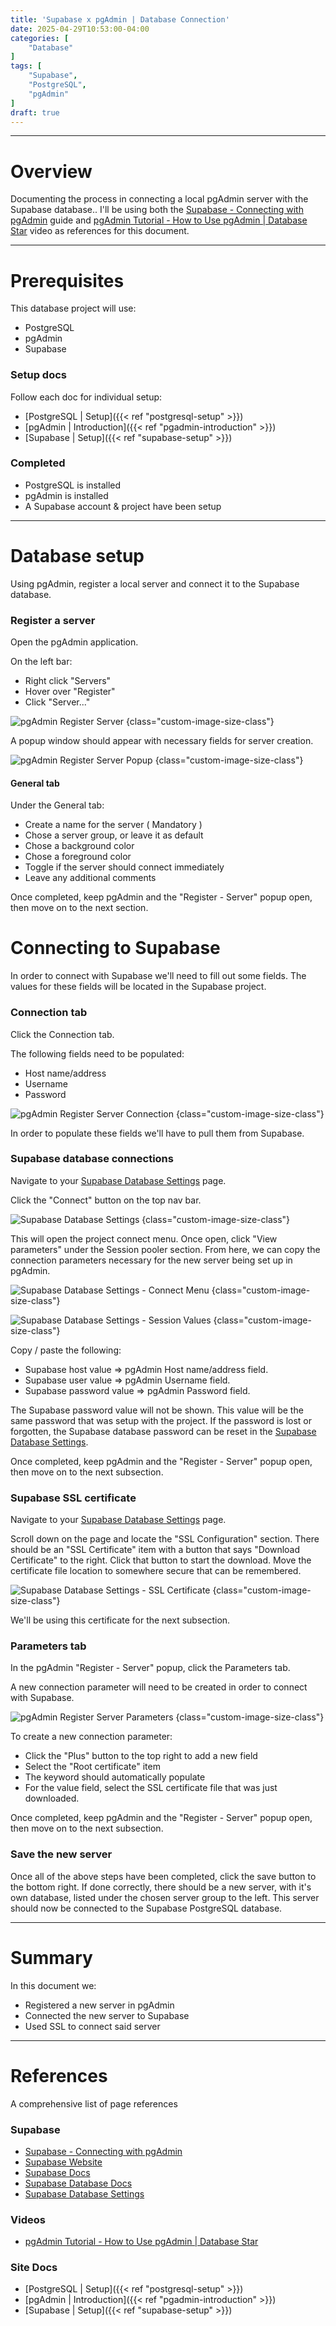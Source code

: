 ```yaml
---
title: 'Supabase x pgAdmin | Database Connection'
date: 2025-04-29T10:53:00-04:00
categories: [
    "Database"
]
tags: [
    "Supabase",
    "PostgreSQL",
    "pgAdmin"
]
draft: true
---
```


---

# Overview
Documenting the process in connecting a local pgAdmin server with the Supabase database.. I'll be using both the [Supabase - Connecting with pgAdmin](https://supabase.com/docs/guides/database/pgadmin) guide and [pgAdmin Tutorial - How to Use pgAdmin | Database Star](https://youtu.be/WFT5MaZN6g4?si=pogijNMuaDmjA-cS) video as references for this document.

---

# Prerequisites
This database project will use:
- PostgreSQL
- pgAdmin
- Supabase

### Setup docs
Follow each doc for individual setup:
- [PostgreSQL | Setup]({{< ref "postgresql-setup" >}})
- [pgAdmin | Introduction]({{< ref "pgadmin-introduction" >}})
- [Supabase | Setup]({{< ref "supabase-setup" >}})

### Completed 
- PostgreSQL is installed
- pgAdmin is installed
- A Supabase account & project have been setup

---

# Database setup
Using pgAdmin, register a local server and connect it to the Supabase database.

### Register a server
Open the pgAdmin application.

On the left bar:
- Right click "Servers"
- Hover over "Register"
- Click "Server..."

![pgAdmin Register Server](img/pgAdmin_register_server.png)
{class="custom-image-size-class"}

A popup window should appear with necessary fields for server creation.

![pgAdmin Register Server Popup](img/pgAdmin_register_server_popup_general.png)
{class="custom-image-size-class"}

#### General tab
Under the General tab:
- Create a name for the server ( Mandatory )
- Chose a server group, or leave it as default
- Chose a background color
- Chose a foreground color
- Toggle if the server should connect immediately
- Leave any additional comments

Once completed, keep pgAdmin and the "Register - Server" popup open, then move on to the next section.

# Connecting to Supabase
In order to connect with Supabase we'll need to fill out some fields. The values for these fields will be located in the Supabase project.

### Connection tab
Click the Connection tab.

The following fields need to be populated:
- Host name/address
- Username
- Password

![pgAdmin Register Server Connection](img/pgAdmin_register_server_popup_connection.png)
{class="custom-image-size-class"}

In order to populate these fields we'll have to pull them from Supabase.

### Supabase database connections
Navigate to your [Supabase Database Settings](https://supabase.com/dashboard/project/_/settings/database) page.

Click the "Connect" button on the top nav bar.

![Supabase Database Settings](img/supabase_database_settings.png)
{class="custom-image-size-class"}

This will open the project connect menu. Once open, click "View parameters" under the Session pooler section. From here, we can copy the connection parameters necessary for the new server being set up in pgAdmin.

![Supabase Database Settings - Connect Menu](img/supabase_database_settings_connect.png)
{class="custom-image-size-class"}

![Supabase Database Settings - Session Values](img/supabase_database_settings_connect_session_pooler.png)
{class="custom-image-size-class"}

Copy / paste the following:
- Supabase host value => pgAdmin Host name/address field.
- Supabase user value => pgAdmin Username field.
- Supabase password value => pgAdmin Password field.

The Supabase password value will not be shown. This value will be the same password that was setup with the project. If the password is lost or forgotten, the Supabase database password can be reset in the [Supabase Database Settings](https://supabase.com/dashboard/project/_/settings/database).

Once completed, keep pgAdmin and the "Register - Server" popup open, then move on to the next subsection.

### Supabase SSL certificate
Navigate to your [Supabase Database Settings](https://supabase.com/dashboard/project/_/settings/database) page.

Scroll down on the page and locate the "SSL Configuration" section. There should be an "SSL Certificate" item with a button that says "Download Certificate" to the right. Click that button to start the download. Move the certificate file location to somewhere secure that can be remembered.

![Supabase Database Settings - SSL Certificate](img/supabase_database_settings_ssl_certificate.png)
{class="custom-image-size-class"}

We'll be using this certificate for the next subsection.

### Parameters tab
In the pgAdmin "Register - Server" popup, click the Parameters tab.

A new connection parameter will need to be created in order to connect with Supabase.

![pgAdmin Register Server Parameters](img/pgAdmin_register_server_popup_parameters.png)
{class="custom-image-size-class"}

To create a new connection parameter:
- Click the "Plus" button to the top right to add a new field
- Select the "Root certificate" item
- The keyword should automatically populate
- For the value field, select the SSL certificate file that was just downloaded.

Once completed, keep pgAdmin and the "Register - Server" popup open, then move on to the next subsection.

### Save the new server
Once all of the above steps have been completed, click the save button to the bottom right. If done correctly, there should be a new server, with it's own database, listed under the chosen server group to the left. This server should now be connected to the Supabase PostgreSQL database.

---

# Summary
In this document we:
- Registered a new server in pgAdmin
- Connected the new server to Supabase
- Used SSL to connect said server

---

# References
A comprehensive list of page references

### Supabase
- [Supabase - Connecting with pgAdmin](https://supabase.com/docs/guides/database/pgadmin)
- [Supabase Website](https://supabase.com/)
- [Supabase Docs](https://supabase.com/docs)
- [Supabase Database Docs](https://supabase.com/docs/guides/database/overview)
- [Supabase Database Settings](https://supabase.com/dashboard/project/_/settings/database)

### Videos
- [pgAdmin Tutorial - How to Use pgAdmin | Database Star](https://youtu.be/WFT5MaZN6g4?si=pogijNMuaDmjA-cS)

### Site Docs
- [PostgreSQL | Setup]({{< ref "postgresql-setup" >}})
- [pgAdmin | Introduction]({{< ref "pgadmin-introduction" >}})
- [Supabase | Setup]({{< ref "supabase-setup" >}})
